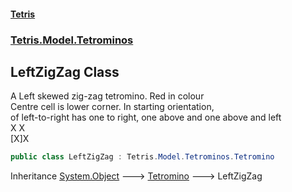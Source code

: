 #### [Tetris](index.md 'index')
### [Tetris.Model.Tetrominos](Tetris_Model_Tetrominos.md 'Tetris.Model.Tetrominos')
## LeftZigZag Class
A Left skewed zig-zag tetromino. Red in colour  
Centre cell is lower corner.  In starting orientation,  
of left-to-right has one to right, one above and one above and left  
X X   
 [X]X  
```csharp
public class LeftZigZag : Tetris.Model.Tetrominos.Tetromino
```

Inheritance [System.Object](https://docs.microsoft.com/en-us/dotnet/api/System.Object 'System.Object') &#129106; [Tetromino](Tetris_Model_Tetrominos_Tetromino.md 'Tetris.Model.Tetrominos.Tetromino') &#129106; LeftZigZag  
